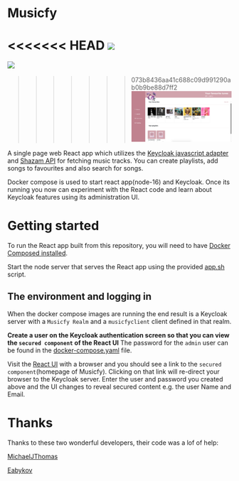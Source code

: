 # Musicfy

<<<<<<< HEAD
![](<[https://github.com/Your_Repository_Name/Your_GIF_Name.gif](https://raw.githubusercontent.com/bhatshakran/musicfy/main/musicfygif1.gif.sb-c5398cc5-v9aMsx)>)
=======
![](https://github.com/bhatshakran/musicfy/blob/main/musicfygif1.gif)
>>>>>>> 073b8436aa41c688c09d991290ab0b9be88d7ff2
![alt text](./src/images/rm.png)

A single page web React app which utilizes the [Keycloak javascript adapter](https://www.keycloak.org/docs/latest/securing_apps/index.html#_javascript_adapter) and [Shazam API](https://rapidapi.com/apidojo/api/shazam/) for fetching music tracks.
You can create playlists, add songs to favourites and also search for songs.

Docker compose is used to start react app(node-16) and Keycloak. Once its running you
now can experiment with the React code and learn about Keycloak
features using its administration UI.

# Getting started

To run the React app built from this repository, you will need to have [Docker
Composed installed](https://docs.docker.com/compose/install/).

Start the node server that serves the React app using the provided [app.sh](app.sh) script.

## The environment and logging in

When the docker compose images are running the end result is a
Keycloak server with a `Musicfy Realm` and a `musicfyclient` client
defined in that realm.

**Create a user on the Keycloak authentication screen so that you can view the `secured
component` of the React UI** The password for the `admin` user can be found in the
[docker-compose.yaml](docker-compose.yaml) file.

Visit the [React UI](http://localhost:3000/) with a browser and you should see a
link to the `secured component`(homepage of Musicfy). Clicking on that link will re-direct your
browser to the Keycloak server. Enter the user and password you
created above and the UI changes to reveal secured content e.g. the user Name and
Email.

# Thanks

Thanks to these two wonderful developers, their code was a lof of help:

[MichaelJThomas](https://github.com/MitchellJThomas/keycloak-react-app)

[Eabykov](https://github.com/eabykov/keycloak-compose/blob/main/compose.yml)

